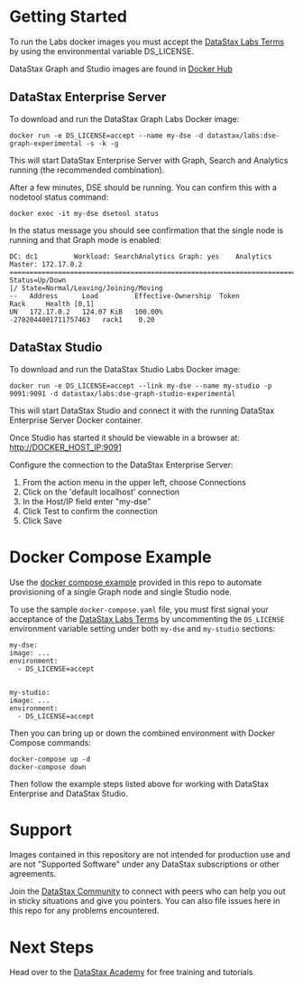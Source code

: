# Getting Started

To run the Labs docker images you must accept the [DataStax Labs Terms](https://www.datastax.com/terms/datastax-labs-terms) by using the environmental variable DS_LICENSE.

DataStax Graph and Studio images are found in [Docker Hub](https://cloud.docker.com/u/datastax/repository/docker/datastax/labs)

## DataStax Enterprise Server

To download and run the DataStax Graph Labs Docker image:

    docker run -e DS_LICENSE=accept --name my-dse -d datastax/labs:dse-graph-experimental -s -k -g

This will start DataStax Enterprise Server with Graph, Search and
Analytics running (the recommended combination).

After a few minutes, DSE should be running. You can confirm this with
a nodetool status command:

    docker exec -it my-dse dsetool status

In the status message you should see confirmation that the single node
is running and that Graph mode is enabled:

    DC: dc1         Workload: SearchAnalytics Graph: yes    Analytics Master: 172.17.0.2
    ====================================================================================
    Status=Up/Down
    |/ State=Normal/Leaving/Joining/Moving
    --   Address      Load         Effective-Ownership  Token                  Rack     Health [0,1]
    UN   172.17.0.2   124.07 KiB   100.00%              -2702044001711757463   rack1    0.20

## DataStax Studio

To download and run the DataStax Studio Labs Docker image:

    docker run -e DS_LICENSE=accept --link my-dse --name my-studio -p 9091:9091 -d datastax/labs:dse-graph-studio-experimental

This will start DataStax Studio and connect it with the running
DataStax Enterprise Server Docker container.

Once Studio has started it should be viewable in a browser at: <http://DOCKER_HOST_IP:9091>

Configure the connection to the DataStax Enterprise Server:

1. From the action menu in the upper left, choose Connections
2. Click on the 'default localhost' connection
3. In the Host/IP field enter "my-dse"
4. Click Test to confirm the connection
5. Click Save

# Docker Compose Example

Use the [docker compose example](https://github.com/datastax/labs/blob/master/dsgraph/docker/docker-compose.yml) provided in this repo to automate provisioning of a single Graph node and single Studio node.

To use the sample `docker-compose.yaml` file, you must first signal your acceptance of the [DataStax Labs Terms](https://www.datastax.com/terms/datastax-labs-terms) by uncommenting the `DS_LICENSE` environment variable setting under both `my-dse` and `my-studio` sections:

    my-dse:
    image: ...
    environment:
      - DS_LICENSE=accept


    my-studio:
    image: ...
    environment:
      - DS_LICENSE=accept

Then you can bring up or down the combined environment with Docker Compose commands:

    docker-compose up -d
    docker-compose down

Then follow the example steps listed above for working with DataStax Enterprise and DataStax Studio.

# Support

Images contained in this repository are not intended for production use and are not "Supported Software" under any DataStax subscriptions or other agreements.

Join the [DataStax Community](https://community.datastax.com/spaces/11/index.html) to connect with peers who can help you out in sticky situations and give you pointers. You can also file issues here in this repo for any problems encountered.

# Next Steps

Head over to the [DataStax Academy](https://academy.datastax.com/) for free training and tutorials.
